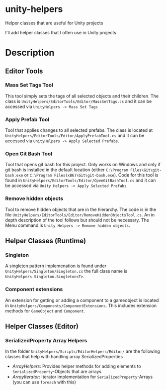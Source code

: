 # unity-helpers
Helper classes that are useful for Unity projects

I'll add helper classes that I often use in Unity projects

# Description

## Editor Tools

### Mass Set Tags Tool

This tool simply sets the tags of all selected objects and their children.
The class is `UnityHelpers/EditorTools/Editor/MassSetTags.cs` and it can be accessed via `UnityHelpers -> Mass Set Tags`

### Apply Prefab Tool

Tool that applies changes to all selected prefabs. The class is located at `UnityHelpers/EditorTools/Editor/ApplyPrefabTool.cs` and it can be accessed via `UnityHelpers -> Apply Selected Prefabs`.

### Open Git Bash Tool

Tool that opens git bash for this project. Only works on Windows and only if git bash is installed in the default location (either `C:\Program Files\Git\git-bash.exe` or `C:\Program Files(x86)\Git\git-bash.exe`). Code for this tool is found in `UnityHelpers/EditorTools/Editor/OpenGitBashTool.cs` and it can be accessed via `Unity Helpers -> Apply Selected Prefabs`

### Remove hidden objects

Tool to remove hidden objects that are in the hierarchy. The code is in the file `UnityHelpers/EditorTools/Editor/RemoveHiddenObjectsTool.cs`. An in depth description of the tool follows but should not be necessary. The Menu command is `Unity Helpers -> Remove hidden objects`.

## Helper Classes (Runtime)

### Singleton

A singleton pattern implemenation is found under `UnityHelpers/Singleton/Singleton.cs` the full class name is `UnityHelpers.Singleton.Singleton<T>`.

### Component extensions

An extension for getting or adding a component to a gameobject is located in `UnityHelpers/Components/ComponentExtensions`. This includes extension methods for `GameObject` and `Component`.

## Helper Classes (Editor)

### SerializedProperty Array Helpers

In the folder `UnityHelpers/Scripts/EditorHelpers/Editor/` are the following classes that help with handling array SerializedProperties

- *ArrayHelpers*: Provides helper methods for adding elements to `SerializedProperty`-Objects that are arrays
- *ArrayIterator*: Iterator implementation for `SerializedProperty`-Arrays (you can use `foreach` with this)
